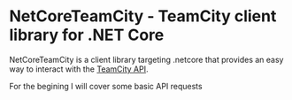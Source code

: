 # NetCoreTeamCity - TeamCity client library for .NET Core
NetCoreTeamCity is a client library targeting .netcore that provides an easy
way to interact with the [TeamCity API](https://confluence.jetbrains.com/display/TCD10/REST+API). 

For the begining I will cover some basic API requests
